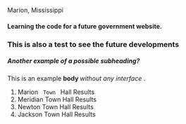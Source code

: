  Marion, Mississippi 
<h4> Learning the code for a future government website.</h4>
<style>
h1 {
  color: red;
  }
  </style>
  <body>
<h3> This is also a test to see the future developments </h3>
<h5> Another <strong> example </strong> of a possible subheading? </h5>
 This is an example <strong> body </strong> <em> without any interface </em>. 
<ol> 
  <li> Marion <code> Town </code> Hall Results </li>
  <li> Meridian Town Hall Results </li>
  <li> Newton Town Hall Results </li>
  <li> Jackson Town Hall Results </li>
  </body>
